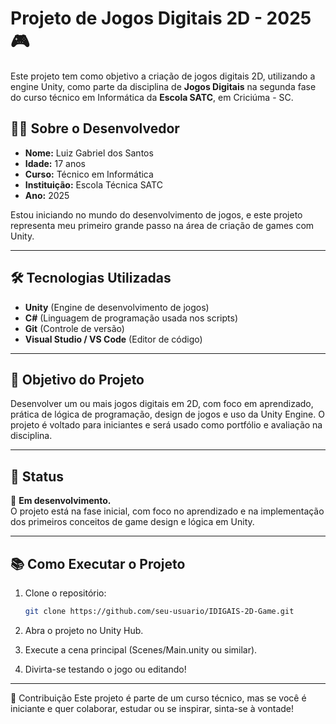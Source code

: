 # Projeto de Jogos Digitais 2D - 2025 🎮

Este projeto tem como objetivo a criação de jogos digitais 2D, utilizando a engine Unity, como parte da disciplina de **Jogos Digitais** na segunda fase do curso técnico em Informática da **Escola SATC**, em Criciúma - SC.

## 👨‍💻 Sobre o Desenvolvedor

- **Nome:** Luiz Gabriel dos Santos  
- **Idade:** 17 anos  
- **Curso:** Técnico em Informática  
- **Instituição:** Escola Técnica SATC  
- **Ano:** 2025  

Estou iniciando no mundo do desenvolvimento de jogos, e este projeto representa meu primeiro grande passo na área de criação de games com Unity.

---

## 🛠️ Tecnologias Utilizadas

- **Unity** (Engine de desenvolvimento de jogos)
- **C#** (Linguagem de programação usada nos scripts)
- **Git** (Controle de versão)
- **Visual Studio / VS Code** (Editor de código)

---

## 🎯 Objetivo do Projeto

Desenvolver um ou mais jogos digitais em 2D, com foco em aprendizado, prática de lógica de programação, design de jogos e uso da Unity Engine. O projeto é voltado para iniciantes e será usado como portfólio e avaliação na disciplina.

---
## 🚧 Status

📌 **Em desenvolvimento.**  
O projeto está na fase inicial, com foco no aprendizado e na implementação dos primeiros conceitos de game design e lógica em Unity.

---

## 📚 Como Executar o Projeto

1. Clone o repositório:
   ```bash
   git clone https://github.com/seu-usuario/IDIGAIS-2D-Game.git

2. Abra o projeto no Unity Hub.

3. Execute a cena principal (Scenes/Main.unity ou similar).

4. Divirta-se testando o jogo ou editando!

---

🤝 Contribuição
Este projeto é parte de um curso técnico, mas se você é iniciante e quer colaborar, estudar ou se inspirar, sinta-se à vontade!
